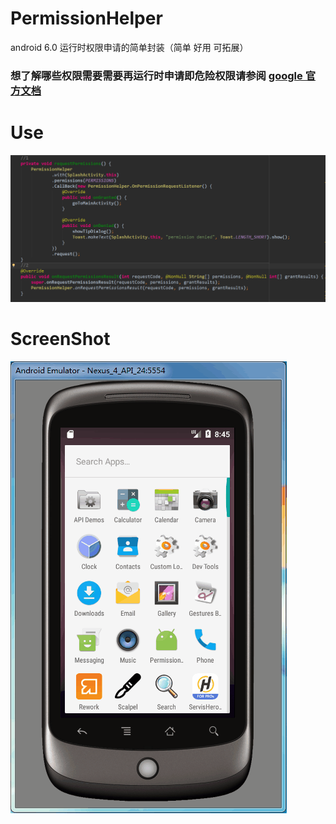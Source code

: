 
# PermissionHelper
android 6.0 运行时权限申请的简单封装（简单 好用 可拓展）
### 想了解哪些权限需要需要再运行时申请即危险权限请参阅 [google 官方文档](https://developer.android.google.cn/guide/topics/security/permissions.html?hl=zh-cn#normal-dangerous)

# Use
![](images/permission_code.png)

# ScreenShot
![](images/permission.gif)
